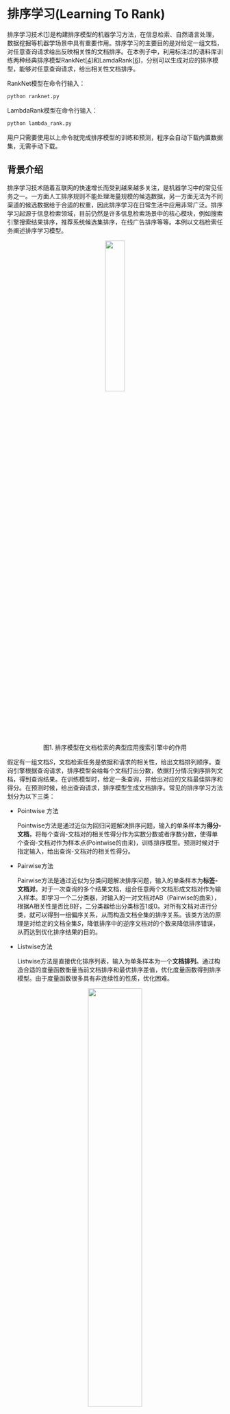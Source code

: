 # 排序学习(Learning To Rank)

排序学习技术\[[1](#参考文献1)\]是构建排序模型的机器学习方法，在信息检索、自然语言处理，数据挖掘等机器学场景中具有重要作用。排序学习的主要目的是对给定一组文档，对任意查询请求给出反映相关性的文档排序。在本例子中，利用标注过的语料库训练两种经典排序模型RankNet[[4](#参考文献4)\]和LamdaRank[[6](#参考文献6)\]，分别可以生成对应的排序模型，能够对任意查询请求，给出相关性文档排序。

RankNet模型在命令行输入：

```python
python ranknet.py
```

LambdaRank模型在命令行输入：

```python
python lambda_rank.py
```

用户只需要使用以上命令就完成排序模型的训练和预测，程序会自动下载内置数据集，无需手动下载。

## 背景介绍

排序学习技术随着互联网的快速增长而受到越来越多关注，是机器学习中的常见任务之一。一方面人工排序规则不能处理海量规模的候选数据，另一方面无法为不同渠道的候选数据给于合适的权重，因此排序学习在日常生活中应用非常广泛。排序学习起源于信息检索领域，目前仍然是许多信息检索场景中的核心模块，例如搜索引擎搜索结果排序，推荐系统候选集排序，在线广告排序等等。本例以文档检索任务阐述排序学习模型。

<p align="center">
<img src="images/search_engine_example.png" width="30%" ><br/>
图1. 排序模型在文档检索的典型应用搜索引擎中的作用
</p>

假定有一组文档$S$，文档检索任务是依据和请求的相关性，给出文档排列顺序。查询引擎根据查询请求，排序模型会给每个文档打出分数，依据打分情况倒序排列文档，得到查询结果。在训练模型时，给定一条查询，并给出对应的文档最佳排序和得分。在预测时候，给出查询请求，排序模型生成文档排序。常见的排序学习方法划分为以下三类：

- Pointwise 方法

  Pointwise方法是通过近似为回归问题解决排序问题，输入的单条样本为**得分-文档**，将每个查询-文档对的相关性得分作为实数分数或者序数分数，使得单个查询-文档对作为样本点(Pointwise的由来)，训练排序模型。预测时候对于指定输入，给出查询-文档对的相关性得分。

- Pairwise方法

  Pairwise方法是通过近似为分类问题解决排序问题，输入的单条样本为**标签-文档对**。对于一次查询的多个结果文档，组合任意两个文档形成文档对作为输入样本。即学习一个二分类器，对输入的一对文档对AB（Pairwise的由来），根据A相关性是否比B好，二分类器给出分类标签1或0。对所有文档对进行分类，就可以得到一组偏序关系，从而构造文档全集的排序关系。该类方法的原理是对给定的文档全集$S$，降低排序中的逆序文档对的个数来降低排序错误，从而达到优化排序结果的目的。

- Listwise方法

  Listwise方法是直接优化排序列表，输入为单条样本为一个**文档排列**。通过构造合适的度量函数衡量当前文档排序和最优排序差值，优化度量函数得到排序模型。由于度量函数很多具有非连续性的性质，优化困难。

<p align="center">
<img src="images/learning_to_rank.jpg" width="50%" ><br/>
图2. 排序模型三类方法
</p>

## 实验数据

本例中的实验数据采用了排序学习中的基准数据[LETOR]([http://research.microsoft.com/en-us/um/beijing/projects/letor/LETOR4.0/Data/MQ2007.rar](http://research.microsoft.com/en-us/um/beijing/projects/letor/LETOR4.0/Data/MQ2007.rar))语料库，部分来自于Gov2网站的查询请求结果，包含了约1700条查询请求结果文档列表，并对文档相关性做出了人工标注。其中，一条查询含有唯一的查询id，对应于多个具有相关性的文档，构成了一次查询请求结果文档列表。每个文档由一个一维数组的特征向量表示，并对应一个人工标注与查询的相关性分数。

本例在第一次运行的时会自动下载LETOR MQ2007数据集并缓存，无需手动下载。

`mq2007`数据集分别提供了三种类型排序模型的生成格式，需要指定生成格式`format`

例如调用接口

```python
pairwise_train_dataset = functools.partial(paddle.dataset.mq2007.train, format="pairwise")
for label, left_doc, right_doc in pairwise_train_dataset():
    ...
```

## 模型概览

对于排序模型，本例中提供了Pairwise方法的模型RankNet和Listwise方法的模型LambdaRank，分别代表了两类学习方法。Pointwise方法的排序模型退化为回归问题，请参考PaddleBook中[推荐系统](https://github.com/PaddlePaddle/book/blob/develop/05.recommender_system/README.cn.md)一课。

## RankNet排序模型

[RankNet](http://icml.cc/2015/wp-content/uploads/2015/06/icml_ranking.pdf)是一种经典的Pairwise的排序学习方法，是典型的前向神经网络排序模型。在文档集合$S$中的第$i$个文档记做$U_i$，它的文档特征向量记做$x_i$，对于给定的一个文档对$U_i$, $U_j$，RankNet将输入的单个文档特征向量$x$映射到$f(x)$，得到$s_i=f(x_i)$, $s_j=f(x_j)$。将$U_i$相关性比$U_j$好的概率记做$P_{i,j}$，则

$$P_{i,j}=P(U_{i}>U_{j})=\frac{1}{1+e^{-\sigma (s_{i}-s_{j}))}}$$

由于排序度量函数大多数非连续，非光滑，因此RankNet需要一个可以优化的度量函数$C$。首先使用交叉熵作为度量函数衡量预测代价，将损失函数$C$记做

$$C_{i,j}=-\bar{P_{i,j}}logP_{i,j}-(1-\bar{P_{i,j}})log(1-P_{i,j})$$

其中$\bar{P_{i,j}}$代表真实概率，记做

$$\bar{P_{i,j}}=\frac{1}{2}(1+S_{i,j})$$

而$S_{i,j}$ = {+1,0}，表示$U_i$和$U_j$组成的Pair的标签，即Ui相关性是否好于$U_j$。

最终得到了可求导的度量损失函数

$$C=\frac{1}{2}(1-S_{i,j})\sigma (s_{i}-s{j})+log(1+e^{-\sigma (s_{i}-s_{j})})$$

可以使用常规的梯度下降方法进行优化。细节见[RankNet](http://icml.cc/2015/wp-content/uploads/2015/06/icml_ranking.pdf)

同时，得到文档$U_i$在排序优化过程的梯度信息为

$$\lambda _{i,j}=\frac{\partial C}{\partial s_{i}} = \frac{1}{2}(1-S_{i,j})-\frac{1}{1+e^{\sigma (s_{i}-s_{j})}}$$

表示的含义是本轮排序优化过程中文档$U_i$的上升或者下降量。

根据以上推论构造RankNet网络结构，由若干层隐藏层和全连接层构成，如图所示，将文档特征使用隐藏层，全连接层逐层变换，完成了底层特征空间到高层特征空间的变换。其中docA和docB结构对称，分别输入到最终的RankCost层中。

<p align="center">
<img src="images/ranknet.jpg" width="50%" ><br/>
图3. RankNet网络结构示意图
</p>

- 全连接层(fully connected layer) : 指上一层中的每个节点都连接到下层网络。本例子中同样使用`paddle.layer.fc`实现，注意输入到RankCost层的全连接层维度为1。
- RankCost层： RankCost层是排序网络RankNet的核心，度量docA相关性是否比docB好，给出预测值并和label比较。使用了交叉熵(cross enctropy)作为度量损失函数，使用梯度下降方法进行优化。细节可见[RankNet](http://icml.cc/2015/wp-content/uploads/2015/06/icml_ranking.pdf)[4]。

由于Pairwise中的网络结构是左右对称，可定义一半网络结构，另一半共享网络参数。在PaddlePaddle中允许网络结构中共享连接，具有相同名字的参数将会共享参数。使用PaddlePaddle实现RankNet排序模型，定义网络结构的示例代码如下：

```python
import paddle.v2 as paddle

def half_ranknet(name_prefix, input_dim):
  """
  parameter with a same name will be shared in PaddlePaddle framework,
  these parameters in ranknet can be used in shared state, e.g. left network and right network in detail
  https://github.com/PaddlePaddle/Paddle/blob/develop/doc/design/api.md
  """
  # data layer
  data = paddle.layer.data(name_prefix+"/data", paddle.data_type.dense_vector(input_dim))

  # fully connect layer
  hd1 = paddle.layer.fc(
    input=data,
    size=10,
    act=paddle.activation.Tanh(),
    param_attr=paddle.attr.Param(initial_std=0.01, name="hidden_w1"))
  # fully connected layer/ output layer
  output = paddle.layer.fc(
    input=hd1,
    size=1,
    act=paddle.activation.Linear(),
    param_attr=paddle.attr.Param(initial_std=0.01, name="output"))
  return output

def ranknet(input_dim):
  # label layer
  label = paddle.layer.data("label", paddle.data_type.integer_value(1))

  # reuse the parameter in half_ranknet
  output_left = half_ranknet("left", input_dim)  
  output_right = half_ranknet("right", input_dim)

  # rankcost layer
  cost = paddle.layer.rank_cost(name="cost", left=output_left, right=output_right, label=label)
  return cost
```

上述结构中使用了和图3相同的模型结构：两层隐藏层，分别是`hidden_size=10`的全连接层和`hidden_size=1`的全连接层。本例中的input_dim指输入**单个文档**的特征的维度，label取值为1，0。每条输入样本为`<label>，<docA, docB>`的结构，以docA为例，输入`input_dim`的文档特征，依次变换成10维，1维特征，最终输入到RankCost层中，比较docA和docB在RankCost输出得到预测值。

### RankNet模型训练

RankNet的训练只需要运行命令：

```python
python ranknet.py
```
将会自动下载数据，训练RankNet模型，并将每个轮次的模型参数存储下来。

### RankNet模型预测

本例提供了rankNet模型的训练和预测两个部分。完成训练后的模型分为拓扑结构(需要注意`rank_cost`不是模型拓扑结构的一部分)和模型参数文件两部分。在本例子中复用了`ranknet`训练时的模型拓扑结构`half_ranknet`，模型参数从外存中加载。模型预测的输入为单个文档的特征向量，模型会给出相关性得分。将预测得分排序即可得到最终的文档相关性排序结果。

##  用户自定义RankNet数据

上述的代码使用了PaddlePaddle内置的排序数据，如果希望使用自定义格式数据，可以参考PaddlePaddle内置的`mq2007`数据集，编写一个新的生成器函数。例如输入数据为如下格式，只包含doc0-doc2三个文档。

\<query_id\> \<relevance_score\> \<feature_vector\>的格式(featureid: feature_value)

```
query_id : 1, relevance_score:1, feature_vector 0:0.1, 1:0.2, 2:0.4  #doc0
query_id : 1, relevance_score:2, feature_vector 0:0.3, 1:0.1, 2:0.4  #doc1
query_id : 1, relevance_score:0, feature_vector 0:0.2, 1:0.4, 2:0.1  #doc2
query_id : 2, relevance_score:0, feature_vector 0:0.1, 1:0.4, 2:0.1  #doc0
.....
```

需要将输入样本转换为Pairwise的输入格式，例如组合生成格式与mq2007 Pairwise格式相同的结构

\<label\> \<docA_feature_vector\>\<docB_feature_vector\>

```
1 doc1 doc0
1 doc1 doc2
1 doc0 doc2
....
```

注意，一般在Pairwise格式的数据中，label=1表示docA和查询的相关性好于docB，事实上label信息隐含在docA和docB组合pair中。如果存在`0 docA docB`，交换顺序构造`1 docB docA`即可。

另外组合所有的pair会有训练数据冗余，因为可以从部分偏序关系恢复文档集上的全序关系。相关研究见[PairWise approach](http://www.machinelearning.org/proceedings/icml2007/papers/139.pdf)[[5](#参考文献5)\]，本例不予赘述。

```python
# a customized data generator
def gen_pairwise_data(text_line_of_data):
    """
      return :
      ------
      label : np.array, shape=(1)
      docA_feature_vector : np.array, shape=(1, feature_dimension)
      docA_feature_vector : np.array, shape=(1, feature_dimension)
    """
    return label, docA_feature_vector, docB_feature_vector
```

对应于paddle的输入中，`integer_value`为单个整数，`dense_vector`为实数一维向量，与生成器对应，需要在训练模型之前指明输入数据对应关系。

```python
# Define the input data order
feeding = { "label":0,
            "left/data" :1,
            "right/data":2}
```



## LambdaRank排序模型

[LambdaRank](https://papers.nips.cc/paper/2971-learning-to-rank-with-nonsmooth-cost-functions.pdf)\[[6](#参考文献))\]是Listwise的排序方法，是Bugers[6]等人从RankNet发展而来，使用构造lambda函数(LambdaRank名字的由来)的方法优化度量标准NDCG(Normalized Discounted Cumulative Gain)，每个查询后得到的结果文档列表都单独作为一个训练样本。NDCG是信息论中很衡量文档列表排序质量的标准之一，前$K$个文档的NDCG得分记做

$$NDCG@K=Z_{k}\sum (2^{rel_{i}})1/log(k+1)$$

前文中RankNet中推导出，文档排序需要的是排序错误的梯度信息。NDCG度量函数是非光滑，非连续的，不能直接求得梯度信息，因此将|delta(NDCG)|=|NDCG(new) - NDCG(old)|引入，构造lambda函数为

$$\lambda _{i,j}=\frac{\partial C}{\partial s_{i}}=-\frac{\sigma }{1+e^{\sigma (s_{i}-s{j})}}|\Delta NDCG|$$

替换RankNet中的梯度表示，得到的排序模型称为[LambdaRank](https://papers.nips.cc/paper/2971-learning-to-rank-with-nonsmooth-cost-functions.pdf)

由以上推导可知，LambdaRank网络结构和RankNet结构非常相似。如图所示

<p align="center">
<img src="images/lambdarank.jpg" width="50%" ><br/>
图4. LambdaRank的网络结构示意图
</p>

一个查询得到的结果文档列表作为一条样本输入到网络中，替换RankCost为LambdaCost层，其他结构与RankNet相同。

- LambdaCost层 : LambdaCost层使用NDCG差值作为Lambda函数，score是一个一维的序列，对于单调训练样本全连接层输出的是1x1的序列，二者的序列长度都等于该条查询得到的文档数量。Lambda函数的构造详细见[LambdaRank](https://papers.nips.cc/paper/2971-learning-to-rank-with-nonsmooth-cost-functions.pdf)

使用PaddlePaddle定义LambdaRank网络结构的示例代码如下：

```python
import paddle.v2 as paddle
def lambda_rank(input_dim):
    """
    lambda_rank is a ListWise Rank Model, input data and label must be sequence
    https://papers.nips.cc/paper/2971-learning-to-rank-with-nonsmooth-cost-functions.pdf
    parameters :
      input_dim, one document's dense feature vector dimension

    dense_vector_sequence format
    [[f, ...], [f, ...], ...], f is represent for an float or int number
    """
    label = paddle.layer.data("label",
                              paddle.data_type.dense_vector_sequence(1))
    data = paddle.layer.data("data",
                             paddle.data_type.dense_vector_sequence(input_dim))

    # hidden layer
    hd1 = paddle.layer.fc(
        input=data,
        size=10,
        act=paddle.activation.Tanh(),
        param_attr=paddle.attr.Param(initial_std=0.01))
    output = paddle.layer.fc(
        input=hd1,
        size=1,
        act=paddle.activation.Linear(),
        param_attr=paddle.attr.Param(initial_std=0.01))
    # cost layer
    cost = paddle.layer.lambda_cost(
        input=output, score=label, NDCG_num=6, max_sort_size=-1)
    return cost, output
```

上述结构中使用了和图3相同的模型结构。和RankNet相似，分别使用了`hidden_size=10`和`hidden_size=1`的两个全连接层。本例中的input_dim指输入**单个文档**的特征的维度。每条输入样本为label，\<docA, docB\>的结构，以docA为例，输入input_dim的文档特征，依次变换成10维，1维特征，最终输入到LambdaCost层中。需要注意这里的label和data格式为**dense_vector_sequence**，表示一列文档得分或者文档特征组成的**序列**。

### LambdaRank模型训练

训练LambdaRank模型只需要运行命令：

```python
python lambda_rank.py
```

脚本会自动下载数据，训练LambdaRank模型，并将每个轮次的模型存储下来。

### LambdaRank模型预测

LambdaRank模型预测过程和RankNet相同。预测时的模型拓扑结构复用代码中的模型定义，从外存加载对应的参数文件。预测时的输入是文档列表，输出是该文档列表的各个文档相关性打分，根据打分对文档进行重新排序，即可得到最终的文档排序结果。

## 自定义 LambdaRank数据

上面的代码使用了PaddlePaddle内置的mq2007数据，如果希望使用自定义格式数据，可以参考PaddlePaddle内置的`mq2007`数据集，编写一个生成器函数。例如输入数据为如下格式，只包含doc0-doc2三个文档。

\<query_id\> \<relevance_score\> \<feature_vector\>的格式

```
query_id : 1, relevance_score:1, feature_vector 0:0.1, 1:0.2, 2:0.4  #doc0
query_id : 1, relevance_score:2, feature_vector 0:0.3, 1:0.1, 2:0.4  #doc1
query_id : 1, relevance_score:0, feature_vector 0:0.2, 1:0.4, 2:0.1  #doc2
query_id : 2, relevance_score:0, feature_vector 0:0.1, 1:0.4, 2:0.1  #doc0
query_id : 2, relevance_score:2, feature_vector 0:0.1, 1:0.4, 2:0.1  #doc1
.....
```

需要转换为Listwise格式，例如

`<query_id><relevance_score> <feature_vector>`

```tex
1    1    0.1,0.2,0.4
1    2    0.3,0.1,0.4
1    0    0.2,0.4,0.1

2    0    0.1,0.4,0.1
2    2    0.1,0.4,0.1
......
```

**数据格式注意**

- 数据中每条样本对应的文档数量都必须大于`lambda_cost`层的NDCG_num
- 若单条样本对应的文档都为0，文档相关性都为0，NDCG计算无效，那么可以判定该query无效，我们在训练中过滤掉了这样的query。

```python
# self define data generator
def gen_listwise_data(text_all_lines_of_data):
    """
    return :
    ------
    label : np.array, shape=(samples_num, )
    querylist : np.array, shape=(samples_num, feature_dimension)
    """
    return label_list, query_docs_feature_vector_matrix
```

对应于PaddlePaddle输入，`label`的类型为`dense_vector_sequence`，是得分的序列，`data`的类型为`dense_vector_sequence`，是特征向量的序列输入，`input_dim`为单个文档的一维特征向量维度，与生成器对应，需要在训练模型之前指明输入数据对应关系。

```python
# Define the input data order
feeding = {"label":0,
           "data" : 1}
```

## 总结

LTR在实际生活中有着广泛的应用。排序模型构造方法一般可划分为PointWise方法，Pairwise方法，Listwise方法，本例以LETOR的mq2007数据为例子，阐述了Pairwise的经典方法RankNet和Listwise方法中的LambdaRank，展示如何使用PaddlePaddle框架构造对应的排序模型结构，并提供了自定义数据类型样例。PaddlePaddle提供了灵活的编程接口，并可以使用一套代码运行在单机单GPU和多机分布式多GPU下实现LTR类型任务。

## 参考文献

1. https://en.wikipedia.org/wiki/Learning_to_rank
2. Liu T Y. [Learning to rank for information retrieval](http://ftp.nowpublishers.com/article/DownloadSummary/INR-016)[J]. Foundations and Trends® in Information Retrieval, 2009, 3(3): 225-331.
3. Li H. [Learning to rank for information retrieval and natural language processing](http://www.morganclaypool.com/doi/abs/10.2200/S00607ED2V01Y201410HLT026)[J]. Synthesis Lectures on Human Language Technologies, 2014, 7(3): 1-121.
4. Burges C, Shaked T, Renshaw E, et al. [Learning to rank using gradient descent](http://machinelearning.wustl.edu/mlpapers/paper_files/icml2005_BurgesSRLDHH05.pdf)[C]//Proceedings of the 22nd international conference on Machine learning. ACM, 2005: 89-96.
5. Cao Z, Qin T, Liu T Y, et al. [Learning to rank: from pairwise approach to listwise approach](http://machinelearning.wustl.edu/mlpapers/paper_files/icml2007_CaoQLTL07.pdf)[C]//Proceedings of the 24th international conference on Machine learning. ACM, 2007: 129-136.
6. Burges C J C, Ragno R, Le Q V. [Learning to rank with nonsmooth cost functions](https://papers.nips.cc/paper/2971-learning-to-rank-with-nonsmooth-cost-functions.pdf)[C]//NIPS. 2006, 6: 193-200.
